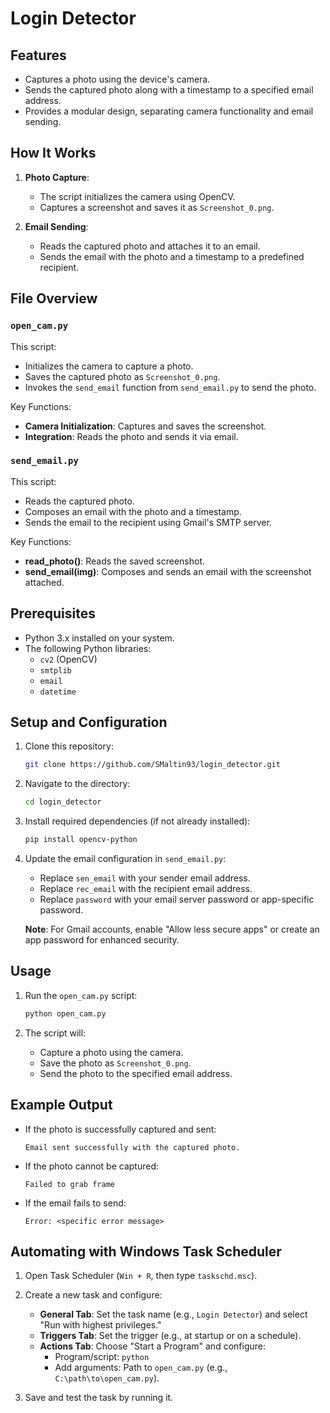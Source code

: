 

# Login Detector

## Features

- Captures a photo using the device's camera.
- Sends the captured photo along with a timestamp to a specified email address.
- Provides a modular design, separating camera functionality and email sending.

## How It Works

1. **Photo Capture**:
   - The script initializes the camera using OpenCV.
   - Captures a screenshot and saves it as `Screenshot_0.png`.

2. **Email Sending**:
   - Reads the captured photo and attaches it to an email.
   - Sends the email with the photo and a timestamp to a predefined recipient.

## File Overview

### `open_cam.py`

This script:
- Initializes the camera to capture a photo.
- Saves the captured photo as `Screenshot_0.png`. 
- Invokes the `send_email` function from `send_email.py` to send the photo.

Key Functions:
- **Camera Initialization**: Captures and saves the screenshot.
- **Integration**: Reads the photo and sends it via email.

### `send_email.py`

This script:
- Reads the captured photo.
- Composes an email with the photo and a timestamp.
- Sends the email to the recipient using Gmail's SMTP server.

Key Functions:
- **read_photo()**: Reads the saved screenshot.
- **send_email(img)**: Composes and sends an email with the screenshot attached.

## Prerequisites

- Python 3.x installed on your system.
- The following Python libraries:
  - `cv2` (OpenCV)
  - `smtplib`
  - `email`
  - `datetime`

## Setup and Configuration

1. Clone this repository:
   ```bash
   git clone https://github.com/SMaltin93/login_detector.git
   ```

2. Navigate to the directory:
   ```bash
   cd login_detector
   ```

3. Install required dependencies (if not already installed):
   ```bash
   pip install opencv-python
   ```

4. Update the email configuration in `send_email.py`:
   - Replace `sen_email` with your sender email address.
   - Replace `rec_email` with the recipient email address.
   - Replace `password` with your email server password or app-specific password.

   **Note**: For Gmail accounts, enable "Allow less secure apps" or create an app password for enhanced security.

## Usage

1. Run the `open_cam.py` script:
   ```bash
   python open_cam.py
   ```

2. The script will:
   - Capture a photo using the camera.
   - Save the photo as `Screenshot_0.png`.
   - Send the photo to the specified email address.

## Example Output

- If the photo is successfully captured and sent:
  ```
  Email sent successfully with the captured photo.
  ```

- If the photo cannot be captured:
  ```
  Failed to grab frame
  ```

- If the email fails to send: 
  ```
  Error: <specific error message>
  ```

## Automating with Windows Task Scheduler

1. Open Task Scheduler (`Win + R`, then type `taskschd.msc`).
2. Create a new task and configure:
   - **General Tab**: Set the task name (e.g., `Login Detector`) and select "Run with highest privileges."
   - **Triggers Tab**: Set the trigger (e.g., at startup or on a schedule).
   - **Actions Tab**: Choose "Start a Program" and configure:
     - Program/script: `python`
     - Add arguments: Path to `open_cam.py` (e.g., `C:\path\to\open_cam.py`).

3. Save and test the task by running it.
